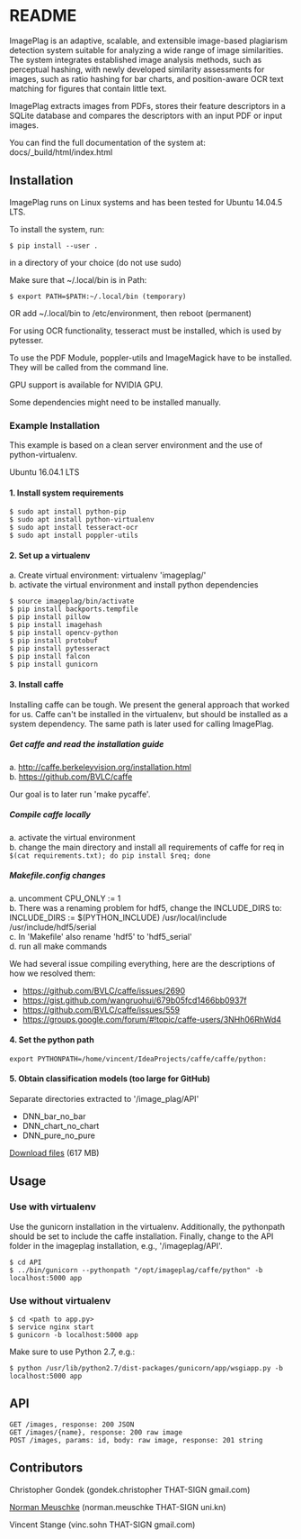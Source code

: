 # README

ImagePlag is an adaptive, scalable, and extensible image-based plagiarism detection system suitable for analyzing a wide range of image similarities. The system integrates established image analysis methods, such as perceptual hashing, with newly developed similarity assessments for images, such as ratio hashing for bar charts, and position-aware OCR text matching for figures that contain little text.

ImagePlag extracts images from PDFs, stores their feature descriptors in a SQLite database and compares the descriptors with an input PDF or input images.

You can find the full documentation of the system at: docs/_build/html/index.html

## Installation

ImagePlag runs on Linux systems and has been tested for Ubuntu 14.04.5 LTS.

To install the system, run:    
```
$ pip install --user .
```
in a directory of your choice (do not use sudo)

Make sure that ~/.local/bin is in Path:
```
$ export PATH=$PATH:~/.local/bin (temporary)
```
OR 
add ~/.local/bin to /etc/environment, then reboot (permanent)    

For using OCR functionality, tesseract must be installed, which is used
by pytesser.

To use the PDF Module, poppler-utils and ImageMagick have to be installed.
They will be called from the command line.

GPU support is available for NVIDIA GPU.

Some dependencies might need to be installed manually.


### Example Installation

This example is based on a clean server environment and the use of python-virtualenv.

Ubuntu 16.04.1 LTS

#### 1\. Install system requirements
```
$ sudo apt install python-pip
$ sudo apt install python-virtualenv
$ sudo apt install tesseract-ocr
$ sudo apt install poppler-utils
```

#### 2\. Set up a virtualenv

a. Create virtual environment:  virtualenv 'imageplag/'    
b. activate the virtual environment and install python dependencies   

```
$ source imageplag/bin/activate
$ pip install backports.tempfile
$ pip install pillow
$ pip install imagehash
$ pip install opencv-python
$ pip install protobuf
$ pip install pytesseract
$ pip install falcon
$ pip install gunicorn
```

#### 3\. Install caffe

Installing caffe can be tough. We present the general approach that worked for us. 
Caffe can't be installed in the virtualenv, but should be installed 
as a system dependency. The same path is later used for calling ImagePlag.

##### Get caffe and read the installation guide   
a\. http://caffe.berkeleyvision.org/installation.html   
b\. https://github.com/BVLC/caffe   

Our goal is to later run 'make pycaffe'.

##### Compile caffe locally    
a\. activate the virtual environment   
b\. change the main directory and install all requirements of caffe for req in   
    `$(cat requirements.txt); do pip install $req; done`

##### Makefile.config changes   
a\. uncomment CPU_ONLY := 1    
b\. There was a renaming problem for hdf5, change the INCLUDE_DIRS to:   
INCLUDE_DIRS := $(PYTHON_INCLUDE) /usr/local/include /usr/include/hdf5/serial    
c\. In 'Makefile' also rename 'hdf5' to 'hdf5_serial'    
d\. run all make commands    

We had several issue compiling everything, here are the descriptions of how we resolved them:    

- https://github.com/BVLC/caffe/issues/2690
- https://gist.github.com/wangruohui/679b05fcd1466bb0937f
- https://github.com/BVLC/caffe/issues/559
- https://groups.google.com/forum/#!topic/caffe-users/3NHh06RhWd4

#### 4\. Set the python path    
```
export PYTHONPATH=/home/vincent/IdeaProjects/caffe/caffe/python:   
```

#### 5\. Obtain classification models (too large for GitHub)    

Separate directories extracted to '/image_plag/API'    
- DNN_bar_no_bar
- DNN_chart_no_chart
- DNN_pure_no_pure    

[Download files](https://1drv.ms/u/s!AngCR_4WJRw2jb4GSKsGgBaU1KL0Gw?e=S3EGje) (617 MB)

   

## Usage

### Use with virtualenv

Use the gunicorn installation in the virtualenv. Additionally, the pythonpath should be set to
include the caffe installation. Finally, change to the API folder in the imageplag
installation, e.g., '/imageplag/API'.
```
$ cd API
$ ../bin/gunicorn --pythonpath "/opt/imageplag/caffe/python" -b localhost:5000 app
```
### Use without virtualenv

```
$ cd <path to app.py>
$ service nginx start
$ gunicorn -b localhost:5000 app
```

Make sure to use Python 2.7, e.g.:
```
$ python /usr/lib/python2.7/dist-packages/gunicorn/app/wsgiapp.py -b localhost:5000 app
```

## API

```
GET /images, response: 200 JSON
GET /images/{name}, response: 200 raw image
POST /images, params: id, body: raw image, response: 201 string
```
## Contributors

Christopher Gondek (gondek.christopher THAT-SIGN gmail.com)

[Norman Meuschke](http://www.meuschke.org) (norman.meuschke THAT-SIGN uni.kn)

Vincent Stange (vinc.sohn THAT-SIGN gmail.com)


